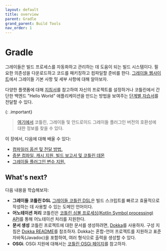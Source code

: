 ```yaml
---
layout: default
title: overview
parent: Gradle
grand_parent: Build Tools
nav_order: 1
---
```


# Gradle
그레이들은 빌드 프로세스를 자동화하고 관리하는 데 도움이 되는 빌드 시스템이다. 필요한 의존성을 다운로드하고 코드를 패키징하고 컴파일할 준비를 한다. [그레이들 웹사이트](https://docs.gradle.org/current/userguide/getting_started.html)에서 그레이들 기본 사항 및 세부 사항에 대해 알아보자.

다양한 플랫폼에 대해 [지침서](https://onestone9900.github.io/docs/kotlin/Tools/Build%20Tools/Gradle/3.%20configure_a_gradle_project/)를 참고하여 자신의 프로젝트를 설정하거나 코틀린에서 간단한 백엔드 "Hello World" 애플리케이션을 만드는 방법을 보여주는 [단계별 자습서](https://onestone9900.github.io/docs/kotlin/Tools/Build%20Tools/Gradle/2.%20get_started_with_gradle_and_kotlin_JVM/)를 전달할 수 있다.

{: .important}
>[여기에서](https://onestone9900.github.io/docs/kotlin/Tools/Build%20Tools/Gradle/3.%20configure_a_gradle_project/#apply-the-plugin) 코틀린, 그레이들 및 안드로이드 그레이들 플러그인 버전의 호환성에 대한 정보를 찾을 수 있다.

이 장에서, 다음에 대해 배울 수 있다:

- [컴파일러 옵션 및 전달 방법.](https://onestone9900.github.io/docs/kotlin/Tools/Build%20Tools/Gradle/4.%20compiler_options_in_the_kotlin_gradle_plugin/)
- [증분 컴파일, 캐시 지원, 빌드 보고서 및 코틀린 데몬](https://onestone9900.github.io/docs/kotlin/Tools/Build%20Tools/Gradle/5.%20compilation_and_caches_in_the_kotlin_gradle_plugin/)
- [그레이들 플러그인 변수 지원.](https://kotlinlang.org/docs/gradle-plugin-variants.html)


## What's next?

다음 내용을 학습해보자:

- **그레이들 코틀린 DSL** [그레이들 코틀린 DSL](https://docs.gradle.org/current/userguide/kotlin_dsl.html)은 빌드 스크립트를 빠르고 효율적으로 작성하는 데 사용할 수 있는 도메인 언어이다.
- **어노테이션 처리** 코틀린은 [코틀린 심볼 프로세싱(Kotlin Symbol processing) API](https://kotlinlang.org/docs/ksp-reference.html)를 통해 어노테이션 처리를 지원한다.
- **문서 생성** 코틀린 프로젝트에 대한 문서를 생성하려면, [Dokka](https://github.com/Kotlin/dokka)를 사용하자. 구성 지침은 [Dokka README](https://github.com/Kotlin/dokka/blob/master/README.md#using-the-gradle-plugin)를 참조하자. Dokka는 혼합-언어 프로젝트를 지원하고 표준 자바독(Javadoc)을 포함하여, 여러 형식으로 출력을 생성할 수 있다.
- **OSGi**. OSGi 지원에 대해서는 [코틀린 OSGi 페이지](https://kotlinlang.org/docs/kotlin-osgi.html)를 참고하자.
